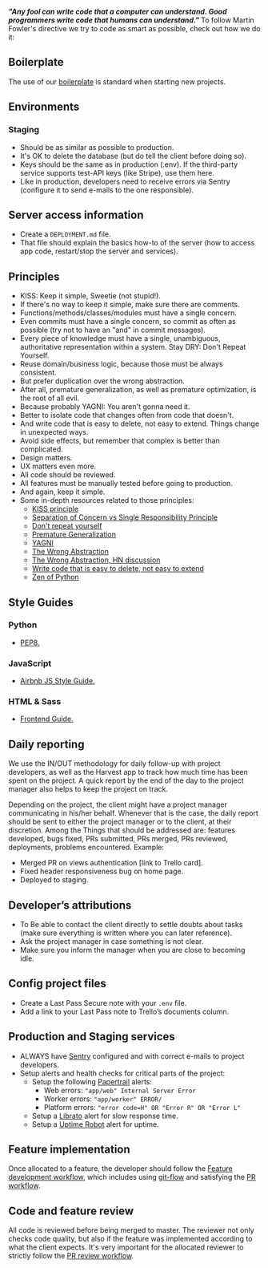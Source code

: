 ___"Any fool can write code that a computer can understand. Good programmers write code that humans can understand."___ To follow Martin Fowler's directive we try to code as smart as possible, check out how we do it:

## Boilerplate
The use of our [boilerplate](https://github.com/vintasoftware/boilerplate) is standard when  starting new projects.

## Environments

### Staging
- Should be as similar as possible to production.
- It's OK to delete the database (but do tell the client before doing so).
- Keys should be the same as in production (.env). If the third-party service supports test-API keys (like Stripe), use them here.
- Like in production, developers need to receive errors via Sentry (configure it to send e-mails to the one responsible).

## Server access information
- Create a `DEPLOYMENT.md` file.
- That file should explain the basics how-to of the server (how to access app code, restart/stop the server and services).

## Principles
- KISS: Keep it simple, Sweetie (not stupid!).
- If there's no way to keep it simple, make sure there are comments.
- Functions/methods/classes/modules must have a single concern.
- Even commits must have a single concern, so commit as often as possible (try not to have an "and" in commit messages).
- Every piece of knowledge must have a single, unambiguous, authoritative representation within a system. Stay DRY: Don't Repeat Yourself.
- Reuse domain/business logic, because those must be always consistent.
- But prefer duplication over the wrong abstraction.
- After all, premature generalization, as well as premature optimization, is the root of all evil.
- Because probably YAGNI: You aren't gonna need it.
- Better to isolate code that changes often from code that doesn't.
- And write code that is easy to delete, not easy to extend. Things change in unexpected ways.
- Avoid side effects, but remember that complex is better than complicated.
- Design matters.
- UX matters even more.
- All code should be reviewed.
- All features must be manually tested before going to production.
- And again, keep it simple.
- Some in-depth resources related to those principles:
  * [KISS principle](https://en.wikipedia.org/wiki/KISS_principle)
  * [Separation of Concern vs Single Responsibility Principle](https://weblogs.asp.net/arturtrosin/separation-of-concern-vs-single-responsibility-principle-soc-vs-srp)
  * [Don't repeat yourself](https://en.wikipedia.org/wiki/Don%27t_repeat_yourself)
  * [Premature Generalization](http://wiki.c2.com/?PrematureGeneralization)
  * [YAGNI](https://martinfowler.com/bliki/Yagni.html)
  * [The Wrong Abstraction](https://www.sandimetz.com/blog/2016/1/20/the-wrong-abstraction)
  * [The Wrong Abstraction, HN discussion](https://news.ycombinator.com/item?id=11032296)
  * [Write code that is easy to delete, not easy to extend](https://programmingisterrible.com/post/139222674273/write-code-that-is-easy-to-delete-not-easy-to)
  * [Zen of Python](https://www.python.org/dev/peps/pep-0020/)

## Style Guides

### Python
- [PEP8.](https://www.python.org/dev/peps/pep-0008/)

### JavaScript
- [Airbnb JS Style Guide.](https://github.com/airbnb/javascript)

### HTML & Sass
- [Frontend Guide.](guidelines/guideline_frontend.md)

## Daily reporting
We use the IN/OUT methodology for daily follow-up with project developers, as well as the Harvest app to track how much time has been  spent on the project. A quick report by the end of the day to the project manager also helps to keep the project on track.

Depending on the project, the client might have a project manager communicating in his/her behalf. Whenever that is the case, the  daily report should be sent to either the project manager or to the client, at their discretion. Among the Things that should be addressed are: features developed, bugs fixed, PRs submitted, PRs merged, PRs reviewed, deployments, problems encountered. Example:

- Merged PR on views authentication [link to Trello card].
- Fixed header responsiveness bug on home page.
- Deployed to staging.

## Developer’s attributions
- To Be able to contact the client directly to settle doubts about tasks (make sure everything is written where you can later reference).
- Ask the project manager in case something is not clear.
- Make sure you inform the manager when you are close to becoming idle.

## Config project files
- Create a Last Pass Secure note with your `.env` file.
- Add a link to your Last Pass note to Trello’s documents column.

## Production and Staging services
- ALWAYS have [Sentry](https://sentry.io/) configured and with correct e-mails to project developers.
- Setup alerts and health checks for critical parts of the project:
  - Setup the following [Papertrail](https://papertrailapp.com) alerts:
    * Web errors: `"app/web" Internal Server Error`
    * Worker errors: `"app/worker" ERROR/`
    * Platform errors: `"error code=H" OR "Error R" OR "Error L"`
  - Setup a [Librato](https://www.librato.com/) alert for slow response time.
  - Setup a [Uptime Robot](https://uptimerobot.com/) alert for uptime.

## Feature implementation
Once allocated to a feature, the developer should follow the [Feature development workflow](checklists/feature_development_workflow.md), which includes using [git-flow](http://nvie.com/posts/a-successful-git-branching-model/) and satisfying the [PR workflow](checklists/pull_request_workflow.md).


## Code and feature review
All code is reviewed before being merged to master. The reviewer not only checks code quality, but also if the feature was implemented according to what the client expects. It's very important for the allocated reviewer to strictly follow the [PR review workflow](checklists/pull_request_review_workflow.md).
